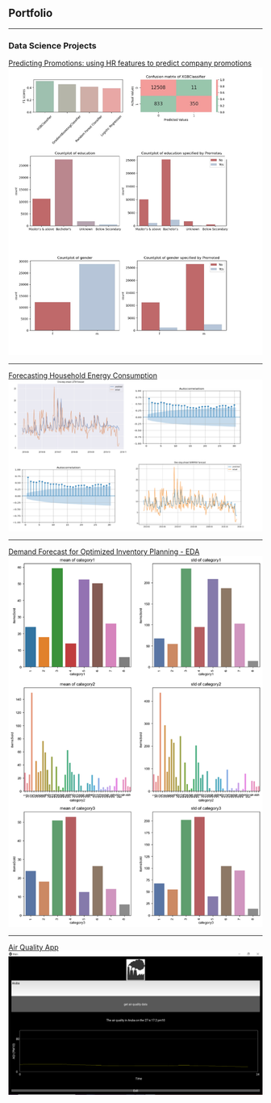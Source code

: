 ## Portfolio

---

### Data Science Projects

[Predicting Promotions: using HR features to predict company promotions](https://github.com/BorjaDaguerre/Predicting_promotions)
<img src="images/HR_promotions_thumbnail.jpg?raw=true"/>

---

[Forecasting Household Energy Consumption](https://github.com/BorjaDaguerre/Energy_Household_Forecast)
<img src="images/Energy_forecast_thumbnail1.jpg?raw=true"/>

---

[Demand Forecast for Optimized Inventory Planning - EDA](https://github.com/BorjaDaguerre/Demand-Forecast-for-Optimized-Inventory-Planning)
<img src="images/thumbnail_demandForecast1.png?raw=true"/>

---

[Air Quality App](https://github.com/BorjaDaguerre/AirPollutionApp)
<img src="images/thumbnail_AirQualityApp.png?raw=true"/>

